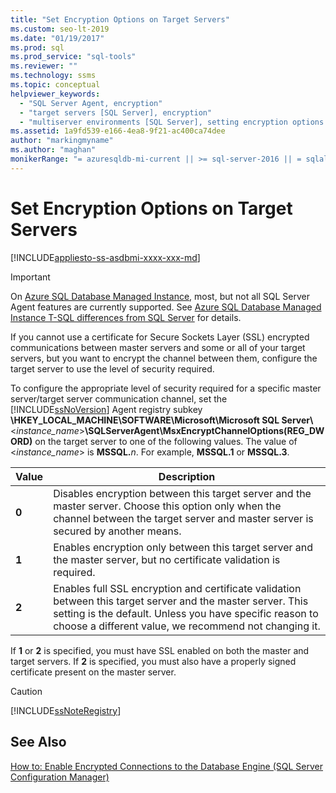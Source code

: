```yaml
---
title: "Set Encryption Options on Target Servers"
ms.custom: seo-lt-2019
ms.date: "01/19/2017"
ms.prod: sql
ms.prod_service: "sql-tools"
ms.reviewer: ""
ms.technology: ssms
ms.topic: conceptual
helpviewer_keywords: 
  - "SQL Server Agent, encryption"
  - "target servers [SQL Server], encryption"
  - "multiserver environments [SQL Server], setting encryption options on target servers"
ms.assetid: 1a9fd539-e166-4ea8-9f21-ac400ca74dee
author: "markingmyname"
ms.author: "maghan"
monikerRange: "= azuresqldb-mi-current || >= sql-server-2016 || = sqlallproducts-allversions"
---
```

# Set Encryption Options on Target Servers
[!INCLUDE[appliesto-ss-asdbmi-xxxx-xxx-md](../../includes/appliesto-ss-asdbmi-xxxx-xxx-md.md)]

> [!IMPORTANT]  
> On [Azure SQL Database Managed Instance](https://docs.microsoft.com/azure/sql-database/sql-database-managed-instance), most, but not all SQL Server Agent features are currently supported. See [Azure SQL Database Managed Instance T-SQL differences from SQL Server](https://docs.microsoft.com/azure/sql-database/sql-database-managed-instance-transact-sql-information#sql-server-agent) for details.

If you cannot use a certificate for Secure Sockets Layer (SSL) encrypted communications between master servers and some or all of your target servers, but you want to encrypt the channel between them, configure the target server to use the level of security required.  
  
To configure the appropriate level of security required for a specific master server/target server communication channel, set the [!INCLUDE[ssNoVersion](../../includes/ssnoversion-md.md)] Agent registry subkey **\HKEY_LOCAL_MACHINE\SOFTWARE\Microsoft\Microsoft SQL Server\\**\<*instance_name*>**\SQLServerAgent\MsxEncryptChannelOptions(REG_DWORD)** on the target server to one of the following values. The value of \<*instance_name*> is **MSSQL.**_n_. For example, **MSSQL.1** or **MSSQL.3**.  
  
|Value|Description|  
|---------|---------------|  
|**0**|Disables encryption between this target server and the master server. Choose this option only when the channel between the target server and master server is secured by another means.|  
|**1**|Enables encryption only between this target server and the master server, but no certificate validation is required.|  
|**2**|Enables full SSL encryption and certificate validation between this target server and the master server. This setting is the default. Unless you have specific reason to choose a different value, we recommend not changing it.|  
  
If **1** or **2** is specified, you must have SSL enabled on both the master and target servers. If **2** is specified, you must also have a properly signed certificate present on the master server.  
  
> [!CAUTION]  
> [!INCLUDE[ssNoteRegistry](../../includes/ssnoteregistry-md.md)]  
  
## See Also  
[How to: Enable Encrypted Connections to the Database Engine (SQL Server Configuration Manager)](https://msdn.microsoft.com/e1e55519-97ec-4404-81ef-881da3b42006)  
  
